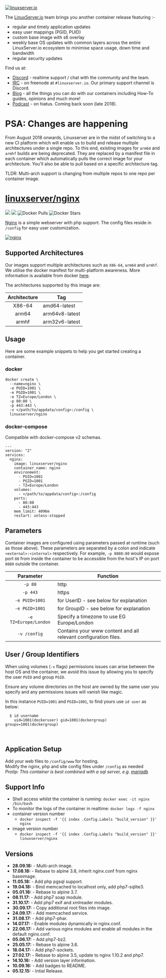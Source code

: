 [![linuxserver.io](https://raw.githubusercontent.com/linuxserver/docker-templates/master/linuxserver.io/img/linuxserver_medium.png)](https://linuxserver.io)

The [LinuxServer.io](https://linuxserver.io) team brings you another container release featuring :-

 * regular and timely application updates
 * easy user mappings (PGID, PUID)
 * custom base image with s6 overlay
 * weekly base OS updates with common layers across the entire LinuxServer.io ecosystem to minimise space usage, down time and bandwidth
 * regular security updates

Find us at:
* [Discord](https://discord.gg/YWrKVTn) - realtime support / chat with the community and the team.
* [IRC](https://irc.linuxserver.io) - on freenode at `#linuxserver.io`. Our primary support channel is Discord.
* [Blog](https://blog.linuxserver.io) - all the things you can do with our containers including How-To guides, opinions and much more!
* [Podcast](https://anchor.fm/linuxserverio) - on hiatus. Coming back soon (late 2018).

# PSA: Changes are happening

From August 2018 onwards, Linuxserver are in the midst of switching to a new CI platform which will enable us to build and release multiple architectures under a single repo. To this end, existing images for `arm64` and `armhf` builds are being deprecated. They are replaced by a manifest file in each container which automatically pulls the correct image for your architecture. You'll also be able to pull based on a specific architecture tag.

TLDR: Multi-arch support is changing from multiple repos to one repo per container image.

# [linuxserver/nginx](https://github.com/linuxserver/docker-nginx)
[![](https://images.microbadger.com/badges/version/linuxserver/nginx.svg)](https://microbadger.com/images/linuxserver/nginx "Get your own version badge on microbadger.com")
[![](https://images.microbadger.com/badges/image/linuxserver/nginx.svg)](https://microbadger.com/images/linuxserver/nginx "Get your own version badge on microbadger.com")
![Docker Pulls](https://img.shields.io/docker/pulls/linuxserver/nginx.svg)
![Docker Stars](https://img.shields.io/docker/stars/linuxserver/nginx.svg)

[Nginx](https://nginx.org/) is a simple webserver with php support. The config files reside in `/config` for easy user customization.

[![nginx](https://raw.githubusercontent.com/linuxserver/docker-templates/master/linuxserver.io/img/nginx-banner.png)](https://nginx.org/)

## Supported Architectures

Our images support multiple architectures such as `X86-64`, `arm64` and `armhf`. We utilise the docker manifest for multi-platform awareness. More information is available from docker [here](https://github.com/docker/distribution/blob/master/docs/spec/manifest-v2-2.md#manifest-list). 

The architectures supported by this image are:

| Architecture | Tag |
| :----: | --- |
| X86-64 | amd64-latest |
| arm64 | arm64v8-latest |
| armhf | arm32v6-latest |

## Usage

Here are some example snippets to help you get started creating a container.

### docker

```
docker create \
  --name=nginx \
  -e PUID=1001 \
  -e PGID=1001 \
  -e TZ=Europe/London \
  -p 80:80 \
  -p 443:443 \
  -v </path/to/appdata/config>:/config \
  linuxserver/nginx
```


### docker-compose

Compatible with docker-compose v2 schemas.

```
---
version: "2"
services:
  nginx:
    image: linuxserver/nginx
    container_name: nginx
    environment:
      - PUID=1001
      - PGID=1001
      - TZ=Europe/London
    volumes:
      - </path/to/appdata/config>:/config
    ports:
      - 80:80
      - 443:443
    mem_limit: 4096m
    restart: unless-stopped
```

## Parameters

Container images are configured using parameters passed at runtime (such as those above). These parameters are separated by a colon and indicate `<external>:<internal>` respectively. For example, `-p 8080:80` would expose port `80` from inside the container to be accessible from the host's IP on port `8080` outside the container.

| Parameter | Function |
| :----: | --- |
| `-p 80` | http |
| `-p 443` | https |
| `-e PUID=1001` | for UserID - see below for explanation |
| `-e PGID=1001` | for GroupID - see below for explanation |
| `-e TZ=Europe/London` | Specify a timezone to use EG Europe/London |
| `-v /config` | Contains your www content and all relevant configuration files. |

## User / Group Identifiers

When using volumes (`-v` flags) permissions issues can arise between the host OS and the container, we avoid this issue by allowing you to specify the user `PUID` and group `PGID`.

Ensure any volume directories on the host are owned by the same user you specify and any permissions issues will vanish like magic.

In this instance `PUID=1001` and `PGID=1001`, to find yours use `id user` as below:

```
  $ id username
    uid=1001(dockeruser) gid=1001(dockergroup) groups=1001(dockergroup)
```

&nbsp;
## Application Setup

Add your web files to `/config/www` for hosting.  
Modify the nginx, php and site config files under `/config` as needed  
*Protip: This container is best combined with a sql server, e.g. [mariadb](https://hub.docker.com/r/linuxserver/mariadb/)*



## Support Info

* Shell access whilst the container is running: `docker exec -it nginx /bin/bash`
* To monitor the logs of the container in realtime: `docker logs -f nginx`
* container version number 
  * `docker inspect -f '{{ index .Config.Labels "build_version" }}' nginx`
* image version number
  * `docker inspect -f '{{ index .Config.Labels "build_version" }}' linuxserver/nginx`

## Versions

* **28.09.18:** - Multi-arch image.
* **17.08.18:** - Rebase to alpine 3.8, inherit nginx.conf from nginx baseimage.
* **11.05.18:** - Add php pgsql support.
* **19.04.18:** - Bind memcached to localhost only, add php7-sqlite3.
* **05.01.18:** - Rebase to alpine 3.7.
* **08.11.17:** - Add php7 soap module.
* **31.10.17:** - Add php7 exif and xmlreader modules.
* **30.09.17:** - Copy additional root files into image.
* **24.09.17:** - Add memcached service.
* **31.08.17:** - Add php7-phar.
* **14.07.17:** - Enable modules dynamically in nginx.conf.
* **22.06.17:** - Add various nginx modules and enable all modules in the default nginx.conf.
* **05.06.17:** - Add php7-bz2.
* **25.05.17:** - Rebase to alpine 3.6.
* **18.04.17:** - Add php7-sockets.
* **27.02.17:** - Rebase to alpine 3.5, update to nginx 1.10.2 and php7.
* **14.10.16:** - Add version layer information.
* **10.09.16:** - Add badges to README.
* **05.12.15:** - Intial Release.
